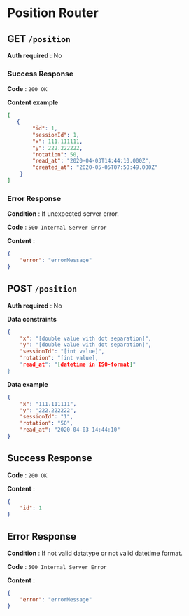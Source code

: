 # Position Router

## GET `/position`

**Auth required** : No

### Success Response

**Code** : `200 OK`

**Content example**

```json
[
   {
        "id": 1,
        "sessionId": 1,
        "x": 111.111111,
        "y": 222.222222,
        "rotation": 50,
        "read_at": "2020-04-03T14:44:10.000Z",
        "created_at": "2020-05-05T07:50:49.000Z"    
    }
]
```

### Error Response

**Condition** : If unexpected server error.

**Code** : `500 Internal Server Error`

**Content** :

```json
{
    "error": "errorMessage"
}
```
## POST `/position`

**Auth required** : No

**Data constraints**

```json
{
    "x": "[double value with dot separation]",
    "y": "[double value with dot separation]",
    "sessionId": "[int value]",
    "rotation": "[int value],
    "read_at": "[datetime in ISO-format]"
}
```

**Data example**

```json
{
    "x": "111.111111",
    "y": "222.222222",
    "sessionId": "1",
    "rotation": "50",
    "read_at": "2020-04-03 14:44:10"
}
```

## Success Response

**Code** : `200 OK`

**Content** :
```json
{
    "id": 1
}
```

## Error Response

**Condition** : If not valid datatype or not valid datetime format.

**Code** : `500 Internal Server Error`

**Content** :

```json
{
    "error": "errorMessage"
}
```
